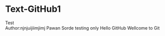 # Text-GitHub1
Test
<br>
Author:njnjuijiimjimj  Pawan Sorde
testing only
Hello GitHub
Wellcome to Git